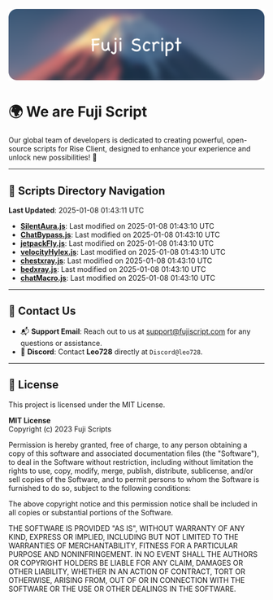 ![Banner](.github/b.webp)

# 🌍 **We are Fuji Script**

Our global team of developers is dedicated to creating powerful, open-source scripts for Rise Client, designed to enhance your experience and unlock new possibilities! 🌟

---
<!-- SCRIPTS_NAVIGATION_START -->
## 📂 **Scripts Directory Navigation**

**Last Updated**: 2025-01-08 01:43:11 UTC

- **[SilentAura.js](scripts/SilentAura.js)**: Last modified on 2025-01-08 01:43:10 UTC
- **[ChatBypass.js](scripts/ChatBypass.js)**: Last modified on 2025-01-08 01:43:10 UTC
- **[jetpackFly.js](scripts/jetpackFly.js)**: Last modified on 2025-01-08 01:43:10 UTC
- **[velocityHylex.js](scripts/velocityHylex.js)**: Last modified on 2025-01-08 01:43:10 UTC
- **[chestxray.js](scripts/chestxray.js)**: Last modified on 2025-01-08 01:43:10 UTC
- **[bedxray.js](scripts/bedxray.js)**: Last modified on 2025-01-08 01:43:10 UTC
- **[chatMacro.js](scripts/chatMacro.js)**: Last modified on 2025-01-08 01:43:10 UTC

<!-- SCRIPTS_NAVIGATION_END -->

---

## 💬 **Contact Us**  
- 📬 **Support Email**: Reach out to us at [support@fujiscript.com](mailto:support@fujiscript.com) for any questions or assistance.  
- 💬 **Discord**: Contact **Leo728** directly at `Discord@leo728`.

---

## 📜 **License**

This project is licensed under the MIT License.  

**MIT License**  
Copyright (c) 2023 Fuji Scripts  

Permission is hereby granted, free of charge, to any person obtaining a copy of this software and associated documentation files (the "Software"), to deal in the Software without restriction, including without limitation the rights to use, copy, modify, merge, publish, distribute, sublicense, and/or sell copies of the Software, and to permit persons to whom the Software is furnished to do so, subject to the following conditions:  

The above copyright notice and this permission notice shall be included in all copies or substantial portions of the Software.  

THE SOFTWARE IS PROVIDED "AS IS", WITHOUT WARRANTY OF ANY KIND, EXPRESS OR IMPLIED, INCLUDING BUT NOT LIMITED TO THE WARRANTIES OF MERCHANTABILITY, FITNESS FOR A PARTICULAR PURPOSE AND NONINFRINGEMENT. IN NO EVENT SHALL THE AUTHORS OR COPYRIGHT HOLDERS BE LIABLE FOR ANY CLAIM, DAMAGES OR OTHER LIABILITY, WHETHER IN AN ACTION OF CONTRACT, TORT OR OTHERWISE, ARISING FROM, OUT OF OR IN CONNECTION WITH THE SOFTWARE OR THE USE OR OTHER DEALINGS IN THE SOFTWARE.  
